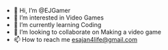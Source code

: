 - 👋 Hi, I’m @EJGamer
- 👀 I’m interested in Video Games
- 🌱 I’m currently learning Coding
- 💞️ I’m looking to collaborate on Making a video game
- 📫 How to reach me esajan4life@gmail.com
